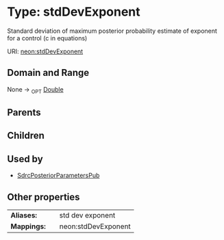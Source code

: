 
# Type: stdDevExponent


Standard deviation of maximum posterior probability estimate of exponent for a control (c in equations)

URI: [neon:stdDevExponent](https://data.neonscience.org/stdDevExponent)


## Domain and Range

None ->  <sub>OPT</sub> [Double](types/Double.md)

## Parents


## Children


## Used by

 * [SdrcPosteriorParametersPub](SdrcPosteriorParametersPub.md)

## Other properties

|  |  |  |
| --- | --- | --- |
| **Aliases:** | | std dev exponent |
| **Mappings:** | | neon:stdDevExponent |

